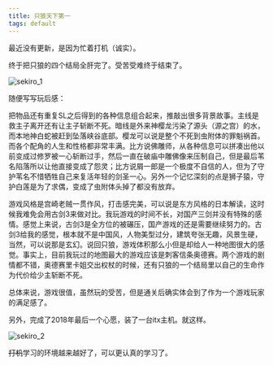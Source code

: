 ```yaml
---
title: 只狼天下第一
tags: default
---
```


最近没有更新，是因为忙着打机（诚实）。

终于把只狼的四个结局全肝完了。受苦受难终于结束了。

![sekiro_1](https://raw.githubusercontent.com/pzweuj/pzweuj.github.io/master/downloads/images/814380_screenshots_20190323121034_1.jpg)

随便写写玩后感：

把物品还有重复SL之后得到的各种信息组合起来，推敲出很多背景故事。主线是救主子离开还有让主子斩断不死。暗线是外来神樱龙污染了源头（源之宫）的水，而本地神白蛇被赶到坠落峡谷底部。樱龙可以说是整个不死到虫附体的罪魁祸首。而各个配角的人生和性格都非常丰满。比方说佛雕师，从各种信息可以拼凑出他以前变成过修罗被一心斩断过手，然后一直在破庙中雕佛像来压制自己，但是最后苇名陷落所以让他直接变成了怨灵；比方说屑一郎是一个极度不自信的人，但为了守护苇名不惜牺牲自己来复活年轻的剑圣一心。另外一个记忆深刻的点是狮子猿，守护白莲是为了求偶，变成了虫附体头掉了都没有放弃。

游戏风格是宫崎老贼一贯作风，打击感完美，可以说是东方风格的日本解读，这时候我难免会用古剑3来做对比。我玩游戏的时间不长，对国产三剑并没有特殊的感情。感觉上来说，古剑3是全方位的被碾压，国产游戏的还是需要继续努力的。古剑3给我的感觉，根本就不是中国风，人物美型过分，建筑夸张无趣，风景生硬，当然，可以说那是玄幻。说回只狼，游戏体积那么小但是却给人一种地图很大的感觉。事实上，目前我玩过的地图最大的游戏应该是刺客信条奥德赛。两个游戏的剧情都不错，奥德赛里卡姐交出权杖的时候，还有只狼的一个结局里以自己的生命作为代价给少主斩断不死。

总体来说，游戏很值，虽然玩的受苦，但是通关后确实体会到了作为一个游戏玩家的满足感了。


另外，完成了2018年最后一个心愿，装了一台itx主机。就这样。

![sekiro_2](https://raw.githubusercontent.com/pzweuj/pzweuj.github.io/master/downloads/images/20500110.jpg)

~~打机~~学习的环境越来越好了，可以更认真的学习了。

[-_-]:LoveJing